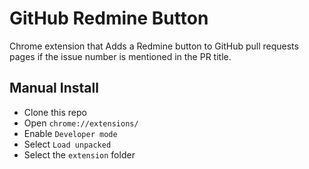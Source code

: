 # GitHub Redmine Button

Chrome extension that Adds a Redmine button to GitHub pull requests pages if the issue number is mentioned in the PR title.

## Manual Install

* Clone this repo
* Open `chrome://extensions/`
* Enable `Developer mode`
* Select `Load unpacked`
* Select the `extension` folder
